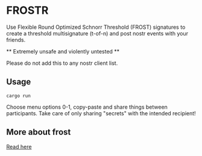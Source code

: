 # FROSTR

Use Flexible Round Optimized Schnorr Threshold (FROST) signatures to create a threshold multisignature (t-of-n) and post nostr events with your friends.

** Extremely unsafe and violently untested **

Please do not add this to any nostr client list.

## Usage
```
cargo run
```
Choose menu options 0-1, copy-paste and share things between participants. Take care of only sharing "secrets" with the intended recipient!

## More about frost
[Read here](https://docs.rs/schnorr_fun/latest/schnorr_fun/frost/index.html)
